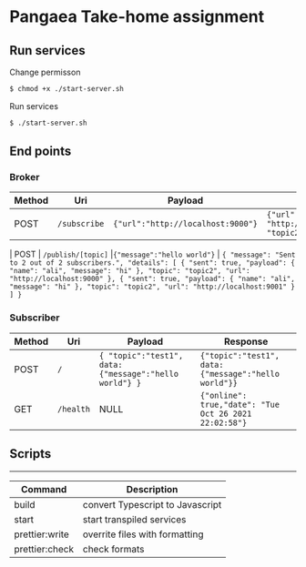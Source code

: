 # Pangaea Take-home assignment

## Run services
Change permisson
```sh
$ chmod +x ./start-server.sh
```
Run services
```sh
$ ./start-server.sh
```

## End points

### Broker

| Method | Uri          | Payload                           | Response                                             |
| ------ | ------------ | --------------------------------- | ---------------------------------------------------- |
| POST   | `/subscribe` | `{"url":"http://localhost:9000"}` | `{"url": "http://localhost:9001","topic": "topic2"}` |

| POST | `/publish/[topic]` |`{"message":"hello world"}` | `{ "message": "Sent to 2 out of 2 subscribers.", "details": [ { "sent": true, "payload": { "name": "ali", "message": "hi" }, "topic": "topic2", "url": "http://localhost:9000" }, { "sent": true, "payload": { "name": "ali", "message": "hi" }, "topic": "topic2", "url": "http://localhost:9001" } ] }`

### Subscriber

| Method | Uri       | Payload                                                | Response                                              |
| ------ | --------- | ------------------------------------------------------ | ----------------------------------------------------- |
| POST   | `/`       | `{ "topic":"test1", data: {"message":"hello world"} }` | `{"topic":"test1", data: {"message":"hello world"}}`  |
| GET    | `/health` | NULL                                                   | `{"online": true,"date": "Tue Oct 26 2021 22:02:58"}` |

## Scripts

---

| Command        | Description                      |
| -------------- | -------------------------------- |
| build          | convert Typescript to Javascript |
| start          | start transpiled services        |
| prettier:write | overrite files with formatting   |
| prettier:check | check formats                    |


